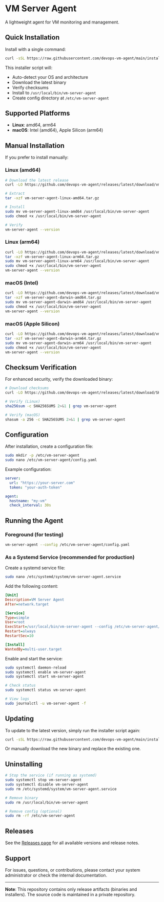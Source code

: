 # VM Server Agent

A lightweight agent for VM monitoring and management.

## Quick Installation

Install with a single command:

```bash
curl -sSL https://raw.githubusercontent.com/devops-vm-agent/main/install.sh | bash
```

This installer script will:
- Auto-detect your OS and architecture
- Download the latest binary
- Verify checksums
- Install to `/usr/local/bin/vm-server-agent`
- Create config directory at `/etc/vm-server-agent`

## Supported Platforms

- **Linux**: amd64, arm64
- **macOS**: Intel (amd64), Apple Silicon (arm64)

## Manual Installation

If you prefer to install manually:

### Linux (amd64)
```bash
# Download the latest release
curl -LO https://github.com/devops-vm-agent/releases/latest/download/vm-server-agent-linux-amd64.tar.gz

# Extract
tar -xzf vm-server-agent-linux-amd64.tar.gz

# Install
sudo mv vm-server-agent-linux-amd64 /usr/local/bin/vm-server-agent
sudo chmod +x /usr/local/bin/vm-server-agent

# Verify
vm-server-agent --version
```

### Linux (arm64)
```bash
curl -LO https://github.com/devops-vm-agent/releases/latest/download/vm-server-agent-linux-arm64.tar.gz
tar -xzf vm-server-agent-linux-arm64.tar.gz
sudo mv vm-server-agent-linux-arm64 /usr/local/bin/vm-server-agent
sudo chmod +x /usr/local/bin/vm-server-agent
vm-server-agent --version
```

### macOS (Intel)
```bash
curl -LO https://github.com/devops-vm-agent/releases/latest/download/vm-server-agent-darwin-amd64.tar.gz
tar -xzf vm-server-agent-darwin-amd64.tar.gz
sudo mv vm-server-agent-darwin-amd64 /usr/local/bin/vm-server-agent
sudo chmod +x /usr/local/bin/vm-server-agent
vm-server-agent --version
```

### macOS (Apple Silicon)
```bash
curl -LO https://github.com/devops-vm-agent/releases/latest/download/vm-server-agent-darwin-arm64.tar.gz
tar -xzf vm-server-agent-darwin-arm64.tar.gz
sudo mv vm-server-agent-darwin-arm64 /usr/local/bin/vm-server-agent
sudo chmod +x /usr/local/bin/vm-server-agent
vm-server-agent --version
```

## Checksum Verification

For enhanced security, verify the downloaded binary:

```bash
# Download checksums
curl -LO https://github.com/devops-vm-agent/releases/latest/download/SHA256SUMS

# Verify (Linux)
sha256sum -c SHA256SUMS 2>&1 | grep vm-server-agent

# Verify (macOS)
shasum -a 256 -c SHA256SUMS 2>&1 | grep vm-server-agent
```

## Configuration

After installation, create a configuration file:

```bash
sudo mkdir -p /etc/vm-server-agent
sudo nano /etc/vm-server-agent/config.yaml
```

Example configuration:

```yaml
server:
  url: "https://your-server.com"
  token: "your-auth-token"

agent:
  hostname: "my-vm"
  check_interval: 30s
```

## Running the Agent

### Foreground (for testing)
```bash
vm-server-agent --config /etc/vm-server-agent/config.yaml
```

### As a Systemd Service (recommended for production)

Create a systemd service file:

```bash
sudo nano /etc/systemd/system/vm-server-agent.service
```

Add the following content:

```ini
[Unit]
Description=VM Server Agent
After=network.target

[Service]
Type=simple
User=root
ExecStart=/usr/local/bin/vm-server-agent --config /etc/vm-server-agent/config.yaml
Restart=always
RestartSec=10

[Install]
WantedBy=multi-user.target
```

Enable and start the service:

```bash
sudo systemctl daemon-reload
sudo systemctl enable vm-server-agent
sudo systemctl start vm-server-agent

# Check status
sudo systemctl status vm-server-agent

# View logs
sudo journalctl -u vm-server-agent -f
```

## Updating

To update to the latest version, simply run the installer script again:

```bash
curl -sSL https://raw.githubusercontent.com/devops-vm-agent/main/install.sh | bash
```

Or manually download the new binary and replace the existing one.

## Uninstalling

```bash
# Stop the service (if running as systemd)
sudo systemctl stop vm-server-agent
sudo systemctl disable vm-server-agent
sudo rm /etc/systemd/system/vm-server-agent.service

# Remove binary
sudo rm /usr/local/bin/vm-server-agent

# Remove config (optional)
sudo rm -rf /etc/vm-server-agent
```

## Releases

See the [Releases page](https://github.com/devops-vm-agent/releases) for all available versions and release notes.

## Support

For issues, questions, or contributions, please contact your system administrator or check the internal documentation.

---

**Note**: This repository contains only release artifacts (binaries and installers). The source code is maintained in a private repository.
